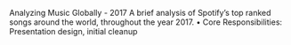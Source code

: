 Analyzing Music Globally - 2017 
A brief analysis of Spotify’s top ranked songs around the world, throughout the year 2017.
•	Core Responsibilities: Presentation design, initial cleanup 
